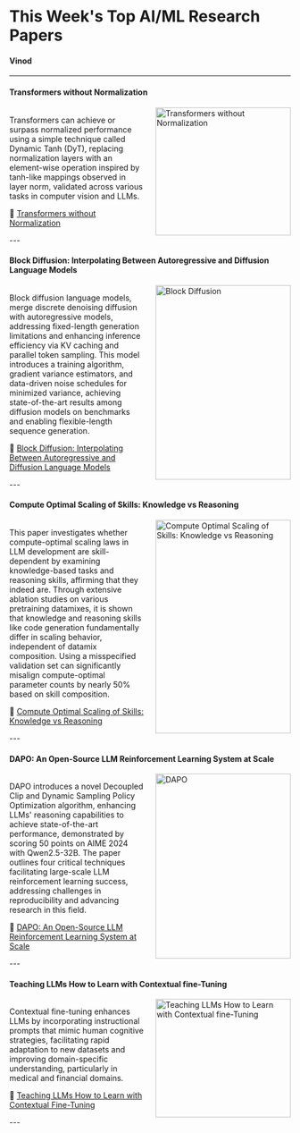 
# This Week's Top AI/ML Research Papers

#### Vinod

---
<section>
    <h4>Transformers without Normalization</h4>
    <div style="display: grid; grid-template-columns: 1fr 1fr; gap: 20px; align-items: center;">
        <div>
            <p>Transformers can achieve or surpass normalized performance using a simple technique called Dynamic Tanh (DyT), replacing normalization layers with an element-wise operation inspired by tanh-like mappings observed in layer norm, validated across various tasks in computer vision and LLMs.</p>
            <p>
                🔗 <a href="https://arxiv.org/abs/2503.10622">Transformers without Normalization</a>
            </p>
        </div>
        <div>
            <img src="Pasted image 20250325101836.png" alt="Transformers without Normalization" style="width: 100%; max-height: 400px;">
        </div>
    </div>
</section>
---
<section>
    <h4>Block Diffusion: Interpolating Between Autoregressive and Diffusion Language Models</h4>
    <div style="display: grid; grid-template-columns: 1fr 1fr; gap: 20px; align-items: center;">
        <div>
            <p>Block diffusion language models, merge discrete denoising diffusion with autoregressive models, addressing fixed-length generation limitations and enhancing inference efficiency via KV caching and parallel token sampling. This model introduces a training algorithm, gradient variance estimators, and data-driven noise schedules for minimized variance, achieving state-of-the-art results among diffusion models on benchmarks and enabling flexible-length sequence generation.</p>
            <p>
                🔗 <a href="https://arxiv.org/abs/2503.09573">Block Diffusion: Interpolating Between Autoregressive and Diffusion Language Models</a>
            </p>
        </div>
        <div>
            <img src="Pasted image 20250325104949.png" alt="Block Diffusion" style="width: 100%; max-height: 400px;">
        </div>
    </div>
</section>
---
<section>
    <h4>Compute Optimal Scaling of Skills: Knowledge vs Reasoning</h4>
    <div style="display: grid; grid-template-columns: 1fr 1fr; gap: 20px; align-items: center;">
        <div>
            <p>This paper investigates whether compute-optimal scaling laws in LLM development are skill-dependent by examining knowledge-based tasks and reasoning skills, affirming that they indeed are. Through extensive ablation studies on various pretraining datamixes, it is shown that knowledge and reasoning skills like code generation fundamentally differ in scaling behavior, independent of datamix composition. Using a misspecified validation set can significantly misalign compute-optimal parameter counts by nearly 50% based on skill composition.</p>
            <p>
                🔗 <a href="https://arxiv.org/abs/2503.10061">Compute Optimal Scaling of Skills: Knowledge vs Reasoning</a>
            </p>
        </div>
        <div>
            <img src="Pasted image 20250325105456.png" alt="Compute Optimal Scaling of Skills: Knowledge vs Reasoning" style="width: 100%; max-height: 400px;">
        </div>
    </div>
</section>
---
<section>
    <h4>DAPO: An Open-Source LLM Reinforcement Learning System at Scale</h4>
    <div style="display: grid; grid-template-columns: 1fr 1fr; gap: 20px; align-items: center;">
        <div>
            <p>DAPO introduces a novel Decoupled Clip and Dynamic Sampling Policy Optimization algorithm, enhancing LLMs' reasoning capabilities to achieve state-of-the-art performance, demonstrated by scoring 50 points on AIME 2024 with Qwen2.5-32B. The paper outlines four critical techniques facilitating large-scale LLM reinforcement learning success, addressing challenges in reproducibility and advancing research in this field.</p>
            <p>
                🔗 <a href="https://arxiv.org/abs/2503.14476">DAPO: An Open-Source LLM Reinforcement Learning System at Scale</a>
            </p>
        </div>
        <div>
            <img src="Pasted image 20250325110016.png" alt="DAPO" style="width: 100%; max-height: 400px;">
        </div>
    </div>
</section>
---
<section>
    <h4>Teaching LLMs How to Learn with Contextual fine-Tuning</h4>
    <div style="display: grid; grid-template-columns: 1fr 1fr; gap: 20px; align-items: center;">
        <div>
            <p>Contextual fine-tuning enhances LLMs by incorporating instructional prompts that mimic human cognitive strategies, facilitating rapid adaptation to new datasets and improving domain-specific understanding, particularly in medical and financial domains.</p>
            <p>
                🔗 <a href="https://arxiv.org/abs/2503.09032">Teaching LLMs How to Learn with Contextual Fine-Tuning</a>
            </p>
        </div>
        <div>
            <img src="Pasted image 20250325110456.png" alt="Teaching LLMs How to Learn with Contextual fine-Tuning" style="width: 100%; max-height: 400px;">
        </div>
    </div>
</section>
---



